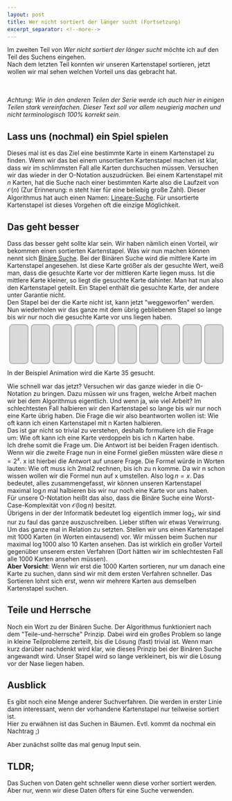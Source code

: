 ```yaml
---
layout: post
title: Wer nicht sortiert der länger sucht (Fortsetzung)
excerpt_separator: <!--more-->
---
```


Im zweiten Teil von *Wer nicht sortiert der länger sucht* möchte ich auf den Teil des Suchens eingehen.\
Nach dem letzten Teil konnten wir unseren Kartenstapel sortieren, jetzt wollen wir mal sehen welchen Vorteil uns das gebracht hat.
<!--more-->
<br/><br/>
*Achtung: Wie in den anderen Teilen der Serie werde ich auch hier in einigen Teilen stark vereinfachen. Dieser Text soll vor allem neugierig machen und nicht terminologisch 100% korrekt sein.*

## Lass uns (nochmal) ein Spiel spielen
Dieses mal ist es das Ziel eine bestimmte Karte in einem Kartenstapel zu finden. Wenn wir das bei einem unsortierten Kartenstapel machen ist klar, dass wir im schlimmsten Fall alle Karten durchsuchen müssen. Versuchen wir das wieder in der O-Notation auszudrücken. Bei einem Kartenstapel mit *n* Karten, hat die Suche nach einer bestimmten Karte also die Laufzeit von $\mathcal{O}(n)$ (Zur Erinnerung: n steht hier für eine beliebig große Zahl). Dieser Algorithmus hat auch einen Namen: [Lineare-Suche](https://de.wikipedia.org/wiki/Lineare_Suche). Für unsortierte Kartenstapel ist dieses Vorgehen oft die einzige Möglichkeit.

## Das geht besser
<!-- Binäre Suche -->
Dass das besser geht sollte klar sein. Wir haben nämlich einen Vorteil, wir bekommen einen sortierten Kartenstapel. Was wir nun machen können nennt sich 
[Binäre Suche](https://de.wikipedia.org/wiki/Bin%C3%A4re_Suche). Bei der Binären Suche wird die mittlere Karte im Kartenstapel angesehen. Ist diese Karte größer als der gesuchte Wert, weiß man, dass die gesuchte Karte vor der mittleren Karte liegen muss. Ist die mittlere Karte kleiner, so liegt die gesuchte Karte dahinter.
Man hat nun also den Kartenstapel geteilt. Ein Stapel enthält die gesuchte Karte, der andere unter Garantie nicht.\
Den Stapel bei der die Karte nicht ist, kann jetzt "weggeworfen" werden. Nun wiederholen wir das ganze mit dem übrig gebliebenen Stapel so lange bis wir nur noch die gesuchte Karte vor uns liegen haben.\
![BinarySearch](/images/search/binarySearch.gif)
In der Beispiel Animation wird die Karte 35 gesucht.

Wie schnell war das jetzt? Versuchen wir das ganze wieder in die O-Notation zu bringen. Dazu müssen wir uns fragen, welche Arbeit machen wir bei dem Algorithmus eigentlich. Und wenn ja, wie viel Arbeit? Im schlechtesten Fall halbieren wir den Kartenstapel so lange bis wir nur noch eine Karte übrig haben. Die Frage die wir also beantworten wollen ist: Wie oft kann ich einen Kartenstapel mit n Karten halbieren.\
Das ist gar nicht so trivial zu verstehen, deshalb formuliere ich die Frage um: Wie oft kann ich eine Karte verdoppeln bis ich n Karten habe.\
Ich drehe somit die Frage um. Die Antwort ist bei beiden Fragen identisch. Wenn wir die zweite Frage nun in eine Formel gießen müssten wäre diese
$n = 2^x$. x ist hierbei die Antwort auf unsere Frage. Die Formel würde in Worten lauten: Wie oft muss ich 2mal2 rechnen, bis ich zu n komme.
Da wir n schon wissen wollen wir die Formel nun auf x umstellen. Also $\log{n} = x$. Das bedeutet, alles zusammengefasst, wir können unseren Kartenstapel maximal 
$\log{n}$ mal halbieren bis wir nur noch eine Karte vor uns haben. \
Für unsere O-Notation heißt das also, dass die Binäre Suche eine Worst-Case-Komplexität von $\mathcal{O}(\log{n})$ besitzt.\
Übrigens in der der Informatik bedeutet $\log$ eigentlich immer $\log_2{}$, wir sind nur zu faul das ganze auszuschreiben. Lieber stiften wir etwas Verwirrung.
Um das ganze mal in Relation zu setzten. Stellen wir uns einen Kartenstapel mit 1000 Karten (in Worten eintausend) vor. Wir müssen beim Suchen nur maximal $\log{1000}$ also 10 Karten ansehen. Das ist wirklich ein großer Vorteil gegenüber unserem ersten Verfahren (Dort hätten wir im schlechtesten Fall alle 1000 Karten ansehen müssen).\
**Aber Vorsicht**: Wenn wir erst die 1000 Karten sortieren, nur um danach eine Karte zu suchen, dann sind wir mit dem ersten Verfahren schneller. Das Sortieren lohnt sich erst, wenn wir mehrere Karten aus demselben Kartenstapel suchen.

## Teile und Herrsche
Noch ein Wort zu der Binären Suche. Der Algorithmus funktioniert nach dem "Teile-und-herrsche" Prinzip. Dabei wird ein großes Problem so lange in kleine Teilprobleme zerteilt, bis die Lösung (fast) trivial ist. Wenn man kurz darüber nachdenkt wird klar, wie dieses Prinzip bei der Binären Suche angewandt wird. Unser Stapel wird so lange verkleinert, bis wir die Lösung vor der Nase liegen haben.

## Ausblick
Es gibt noch eine Menge anderer Suchverfahren. Die werden in erster Linie dann interessant, wenn der vorhandene Kartenstapel nur teilweise sortiert ist.\
Hier zu erwähnen ist das Suchen in Bäumen. Evtl. kommt da nochmal ein Nachtrag ;)

Aber zunächst sollte das mal genug Input sein.

## TLDR;
Das Suchen von Daten geht schneller wenn diese vorher sortiert werden. Aber nur, wenn wir diese Daten öfters für eine Suche verwenden.